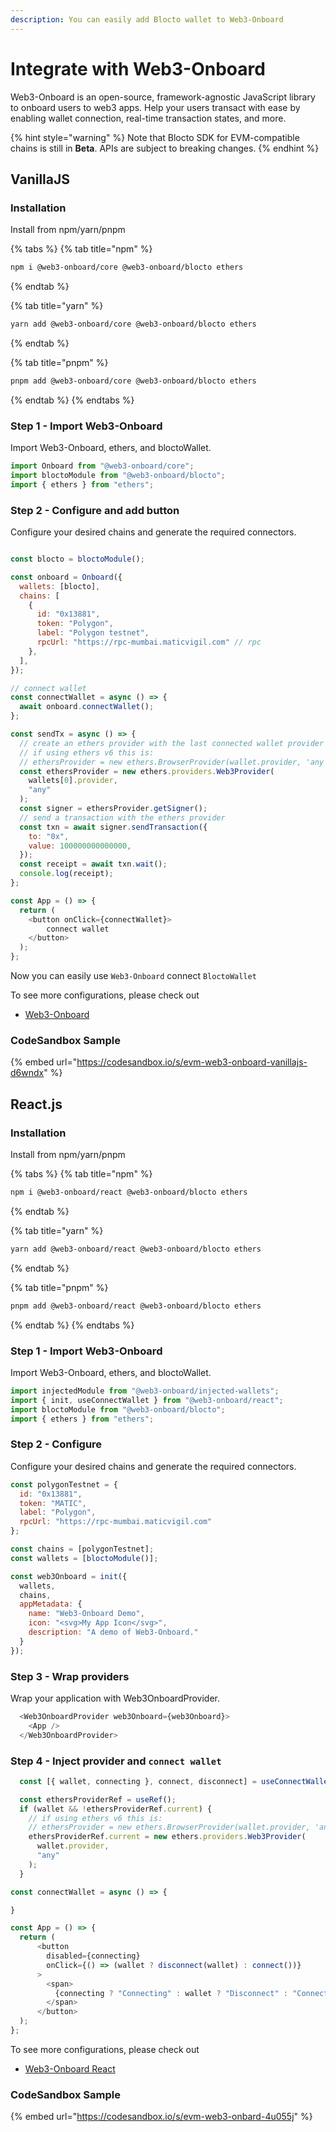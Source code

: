 ```yaml
---
description: You can easily add Blocto wallet to Web3-Onboard
---
```


# Integrate with Web3-Onboard

Web3-Onboard is an open-source, framework-agnostic JavaScript library to onboard users to web3 apps. Help your users transact with ease by enabling wallet connection, real-time transaction states, and more.

{% hint style="warning" %}
Note that Blocto SDK for EVM-compatible chains is still in **Beta**. APIs are subject to breaking changes.
{% endhint %}

## VanillaJS

### Installation

Install from npm/yarn/pnpm

{% tabs %}
{% tab title="npm" %}
```bash
npm i @web3-onboard/core @web3-onboard/blocto ethers
```
{% endtab %}

{% tab title="yarn" %}
```bash
yarn add @web3-onboard/core @web3-onboard/blocto ethers
```
{% endtab %}

{% tab title="pnpm" %}
```bash
pnpm add @web3-onboard/core @web3-onboard/blocto ethers
```
{% endtab %}
{% endtabs %}

### Step 1 - Import Web3-Onboard

Import Web3-Onboard, ethers, and bloctoWallet.

```javascript
import Onboard from "@web3-onboard/core";
import bloctoModule from "@web3-onboard/blocto";
import { ethers } from "ethers";
```

### Step 2 - Configure and add button

Configure your desired chains and generate the required connectors.

```javascript

const blocto = bloctoModule();

const onboard = Onboard({
  wallets: [blocto],
  chains: [
    {
      id: "0x13881",
      token: "Polygon",
      label: "Polygon testnet",
      rpcUrl: "https://rpc-mumbai.maticvigil.com" // rpc
    },
  ],
});

// connect wallet
const connectWallet = async () => {
  await onboard.connectWallet();
};

const sendTx = async () => {
  // create an ethers provider with the last connected wallet provider
  // if using ethers v6 this is:
  // ethersProvider = new ethers.BrowserProvider(wallet.provider, 'any')
  const ethersProvider = new ethers.providers.Web3Provider(
    wallets[0].provider,
    "any"
  );
  const signer = ethersProvider.getSigner();
  // send a transaction with the ethers provider
  const txn = await signer.sendTransaction({
    to: "0x",
    value: 100000000000000,
  });
  const receipt = await txn.wait();
  console.log(receipt);
};

const App = () => {
  return (
    <button onClick={connectWallet}>
        connect wallet
    </button>
  );
};
```

Now you can easily use `Web3-Onboard` connect `BloctoWallet`

To see more configurations, please check out

* [Web3-Onboard](https://onboard.blocknative.com/)

### CodeSandbox Sample

{% embed url="https://codesandbox.io/s/evm-web3-onboard-vanillajs-d6wndx" %}

## React.js

### Installation

Install from npm/yarn/pnpm

{% tabs %}
{% tab title="npm" %}
```bash
npm i @web3-onboard/react @web3-onboard/blocto ethers
```
{% endtab %}

{% tab title="yarn" %}
```bash
yarn add @web3-onboard/react @web3-onboard/blocto ethers
```
{% endtab %}

{% tab title="pnpm" %}
```bash
pnpm add @web3-onboard/react @web3-onboard/blocto ethers
```
{% endtab %}
{% endtabs %}

### Step 1 - Import Web3-Onboard

Import Web3-Onboard, ethers, and bloctoWallet.

```javascript
import injectedModule from "@web3-onboard/injected-wallets";
import { init, useConnectWallet } from "@web3-onboard/react";
import bloctoModule from "@web3-onboard/blocto";
import { ethers } from "ethers";
```

### Step 2 - Configure

Configure your desired chains and generate the required connectors.

```javascript
const polygonTestnet = {
  id: "0x13881",
  token: "MATIC",
  label: "Polygon",
  rpcUrl: "https://rpc-mumbai.maticvigil.com"
};

const chains = [polygonTestnet];
const wallets = [bloctoModule()];

const web3Onboard = init({
  wallets,
  chains,
  appMetadata: {
    name: "Web3-Onboard Demo",
    icon: "<svg>My App Icon</svg>",
    description: "A demo of Web3-Onboard."
  }
});
```

### Step 3 - Wrap providers

Wrap your application with Web3OnboardProvider.

```javascript
  <Web3OnboardProvider web3Onboard={web3Onboard}>
    <App />
  </Web3OnboardProvider>
```

### Step 4 - Inject provider and `connect wallet`

```javascript
  const [{ wallet, connecting }, connect, disconnect] = useConnectWallet();

  const ethersProviderRef = useRef();
  if (wallet && !ethersProviderRef.current) {
    // if using ethers v6 this is:
    // ethersProvider = new ethers.BrowserProvider(wallet.provider, 'any')
    ethersProviderRef.current = new ethers.providers.Web3Provider(
      wallet.provider,
      "any"
    );
  }

const connectWallet = async () => {

}

const App = () => {
  return (
      <button
        disabled={connecting}
        onClick={() => (wallet ? disconnect(wallet) : connect())}
      >
        <span>
          {connecting ? "Connecting" : wallet ? "Disconnect" : "Connect"}
        </span>
      </button>
  );
};
```

To see more configurations, please check out

* [Web3-Onboard React](https://onboard.blocknative.com/docs/modules/react)

### CodeSandbox Sample

{% embed url="https://codesandbox.io/s/evm-web3-onbard-4u055j" %}
